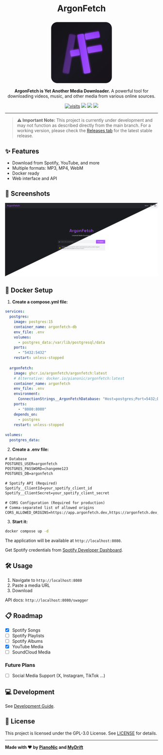 # <p align="center">ArgonFetch</p>
<p align="center">
  <img src="assets/logo-simple.svg" width="200" alt="ArgonFetch Logo">
</p>
<p align="center">
  <strong>ArgonFetch is Yet Another Media Downloader.</strong>
  A powerful tool for downloading videos, music, and other media from various online sources.
</p>
<p align="center">
  <a href="https://github.com/ArgonFetch/ArgonFetch"><img src="https://badgetrack.pianonic.ch/badge?tag=argon-fetch&label=visits&color=9f54e5&style=flat" alt="visits" /></a>
  <a href="https://www.argonfetch.dev/"><img src="https://img.shields.io/badge/Cloud%20Version-argonfetch.dev-9f54e5.svg"/></a>
  <a href="https://github.com/ArgonFetch/ArgonFetch?tab=readme-ov-file#-installation"><img src="https://img.shields.io/badge/Selfhost-Instructions-9f54e5.svg"/></a>
  <a href="https://github.com/ArgonFetch/ArgonFetch/blob/main/devenv.md"><img src="https://img.shields.io/badge/Development-Setup-9f54e5.svg"/></a>
</p>

---

> **⚠️ Important Note:** This project is currently under development and may not function as described directly from the main branch. For a working version, please check the [Releases tab](https://github.com/ArgonFetch/ArgonFetch/releases) for the latest stable release.

## ✨ Features

- Download from Spotify, YouTube, and more
- Multiple formats: MP3, MP4, WebM
- Docker ready
- Web interface and API

## 📸 Screenshots

![ArgonFetch Homepage](./assets/startpage.png)

## 🐳 Docker Setup

1. **Create a compose.yml file:**

```yaml
services:
  postgres:
    image: postgres:15
    container_name: argonfetch-db
    env_file: .env
    volumes:
      - postgres_data:/var/lib/postgresql/data
    ports:
      - "5432:5432"
    restart: unless-stopped

  argonfetch:
    image: ghcr.io/argonfetch/argonfetch:latest
    # Alternative: docker.io/pianonic/argonfetch:latest
    container_name: argonfetch
    env_file: .env
    environment:
      ConnectionStrings__ArgonFetchDatabase: "Host=postgres;Port=5432;Database=${POSTGRES_DB};Username=${POSTGRES_USER};Password=${POSTGRES_PASSWORD}"
    ports:
      - "8080:8080"
    depends_on:
      - postgres
    restart: unless-stopped

volumes:
  postgres_data:
```

2. **Create a .env file:**

```env
# Database 
POSTGRES_USER=argonfetch
POSTGRES_PASSWORD=changeme123
POSTGRES_DB=argonfetch

# Spotify API (Required)
Spotify__ClientId=your_spotify_client_id
Spotify__ClientSecret=your_spotify_client_secret

# CORS Configuration (Required for production)
# Comma-separated list of allowed origins
CORS_ALLOWED_ORIGINS=https://app.argonfetch.dev,https://argonfetch.dev,http://localhost:4200
```

3. **Start it:**

```bash
docker compose up -d
```

The application will be available at `http://localhost:8080`.

Get Spotify credentials from [Spotify Developer Dashboard](https://developer.spotify.com/documentation/web-api/concepts/apps).


## 🛠️ Usage

1. Navigate to `http://localhost:8080`
2. Paste a media URL
3. Download

API docs: `http://localhost:8080/swagger`

## 📋 Roadmap

- [x] Spotify Songs
- [ ] Spotify Playlists
- [ ] Spotify Albums
- [x] YouTube Media
- [ ] SoundCloud Media

### Future Plans
- [ ] Social Media Support (X, Instagram, TikTok ...)

## 💻 Development

See [Development Guide](devenv.md).


## 📜 License

This project is licensed under the GPL-3.0 License. See [LICENSE](LICENSE) for details.

---

**Made with ❤️ by [PianoNic](https://github.com/Pianonic) and [MyDrift](https://github.com/MyDrift-user)**